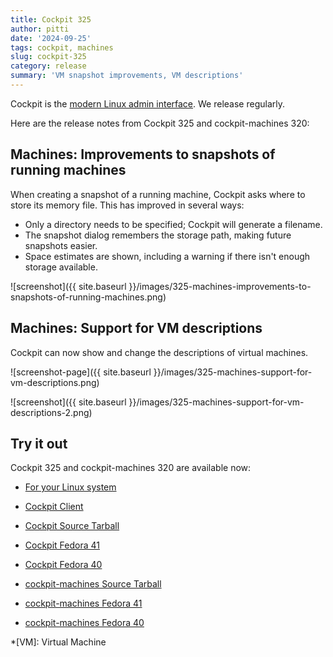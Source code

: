 ```yaml
---
title: Cockpit 325
author: pitti
date: '2024-09-25'
tags: cockpit, machines
slug: cockpit-325
category: release
summary: 'VM snapshot improvements, VM descriptions'
---
```


Cockpit is the [modern Linux admin interface](https://cockpit-project.org/).
We release regularly.

Here are the release notes from Cockpit 325 and cockpit-machines 320:

## Machines: Improvements to snapshots of running machines

When creating a snapshot of a running machine,  Cockpit asks where to store its memory file. This has improved in several ways:

 - Only a directory needs to be specified; Cockpit will generate a filename.
 - The snapshot dialog remembers the storage path, making future snapshots easier.
 - Space estimates are shown, including a warning if there isn't enough storage available.

![screenshot]({{ site.baseurl }}/images/325-machines-improvements-to-snapshots-of-running-machines.png)

## Machines: Support for VM descriptions

Cockpit can now show and change the descriptions of virtual machines.

![screenshot-page]({{ site.baseurl }}/images/325-machines-support-for-vm-descriptions.png)

![screenshot]({{ site.baseurl }}/images/325-machines-support-for-vm-descriptions-2.png)


## Try it out

Cockpit 325 and cockpit-machines 320 are available now:

* [For your Linux system](https://cockpit-project.org/running.html)
* [Cockpit Client](https://flathub.org/apps/details/org.cockpit_project.CockpitClient)

* [Cockpit Source Tarball](https://github.com/cockpit-project/cockpit/releases/tag/325)
* [Cockpit Fedora 41](https://bodhi.fedoraproject.org/updates/FEDORA-2024-02d099aec8)
* [Cockpit Fedora 40](https://bodhi.fedoraproject.org/updates/FEDORA-2024-03b4931a30)
* [cockpit-machines Source Tarball](https://github.com/cockpit-project/cockpit-machines/releases/tag/320)
* [cockpit-machines Fedora 41](https://bodhi.fedoraproject.org/updates/FEDORA-2024-f24bc00c34)
* [cockpit-machines Fedora 40](https://bodhi.fedoraproject.org/updates/FEDORA-2024-25809c2c11)

*[VM]: Virtual Machine
